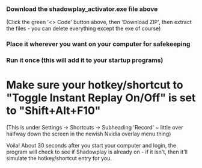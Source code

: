 ### Download the shadowplay_activator.exe file above
(Click the green '<> Code' button above, then 'Download ZIP', then extract the files - you can delete everything except the exe of course)
### Place it wherever you want on your computer for safekeeping
### Run it once (this will add it to your startup programs)

# Make sure your hotkey/shortcut to "Toggle Instant Replay On/Off" is set to "Shift+Alt+F10"
(This is under Settings -> Shortcuts -> Subheading 'Record' ~ little over halfway down the screen in the newish Nvidia overlay menu thing)

Voila!
About 30 seconds after you start your computer and login, the program will check to see if Shadowplay is already on - if it isn't, then it'll simulate the hotkey/shortcut entry for you.

